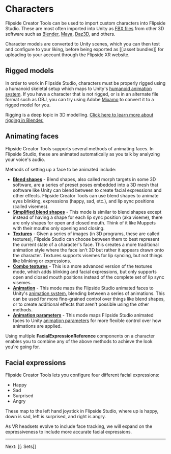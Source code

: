# Characters

Flipside Creator Tools can be used to import custom characters into Flipside Studio. These are most often imported into Unity as [FBX files](https://www.autodesk.com/products/fbx/overview) from other 3D software such as [Blender](https://www.blender.org), [Maya](https://www.autodesk.ca/en/products/maya/overview), [Daz3D](https://www.daz3d.com), and others.

Character models are converted to Unity scenes, which you can then test and configure to your liking, before being exported as [[:asset bundles]] for uploading to your account through the Flipside XR website.

## Rigged models

In order to work in Flipside Studio, characters must be properly rigged using a humanoid skeletal setup which maps to Unity's [humanoid animation system](https://docs.unity3d.com/Manual/UsingHumanoidChars.html). If you have a character that is not rigged, or is in an alternate file format such as OBJ, you can try using Adobe [Mixamo](https://www.mixamo.com/#/) to convert it to a rigged model for you.

Rigging is a deep topic in 3D modelling. [Click here to learn more about rigging in Blender.](https://docs.blender.org/manual/en/2.79/rigging/index.html)

## Animating faces

Flipside Creator Tools supports several methods of animating faces. In Flipside Studio, these are animated automatically as you talk by analyzing your voice's audio.

Methods of setting up a face to be animated include:

* **[Blend shapes](/docs/2021.1/creator-tools/tutorials/mapping-facial-expressions/blend-shape-mapping)** - Blend shapes, also called morph targets in some 3D software, are a series of preset poses embedded into a 3D mesh that software like Unity can blend between to create facial expressions and other effects. Flipside Creator Tools can use blend shapes to animate eyes blinking, expressions (happy, sad, etc.), and lip sync positions (called visemes).
* **[Simplified blend shapes](/docs/2021.1/creator-tools/tutorials/mapping-facial-expressions/simplified-blend-shape-mapping)** - This mode is similar to blend shapes except instead of having a shape for each lip sync position (aka viseme), there are only shapes for open and closed mouth. Think of it like Muppets with their mouths only opening and closing.
* **[Textures](/docs/2021.1/creator-tools/tutorials/mapping-facial-expressions/texture-mapping)** - Given a series of images (in 3D programs, these are called textures), Flipside Studio can choose between them to best represent the current state of a character's face. This creates a more traditional animation style where the face isn't 3D but rather it appears drawn onto the character. Textures supports visemes for lip syncing, but not things like blinking or expressions.
* **[Combo textures](/docs/2021.1/creator-tools/tutorials/mapping-facial-expressions/combo-texture-mapping)** - This is a more advanced version of the textures mode, which adds blinking and facial expressions, but only supports open and closed mouth positions instead of the complete set of lip sync visemes.
* **[Animation](/docs/2021.1/creator-tools/tutorials/mapping-facial-expressions/animation-mapping)** - This mode maps the Flipside Studio animated faces to Unity's [animation system](https://docs.unity3d.com/Manual/AnimationOverview.html), blending between a series of animations. This can be used for more fine-grained control over things like blend shapes, or to create additional effects that aren't possible using the other methods.
* **[Animation parameters](/docs/2021.1/creator-tools/tutorials/mapping-facial-expressions/animation-parameters-mapping)** - This mode maps Flipside Studio animated faces to Unity [animation parameters](https://docs.unity3d.com/Manual/AnimationParameters.html) for more flexible control over how animations are applied.

Using multiple **FacialExpressionReference** components on a character enables you to combine any of the above methods to achieve the look you're going for.

## Facial expressions

Flipside Creator Tools lets you configure four different facial expressions:

* Happy
* Sad
* Surprised
* Angry

These map to the left hand joystick in Flipside Studio, where up is happy, down is sad, left is surprised, and right is angry.

As VR headsets evolve to include face tracking, we will expand on the expressiveness to include more accurate facial expressions.

---

Next: [[: Sets]]
